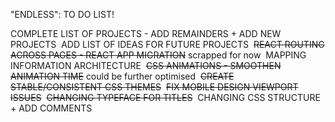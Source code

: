 "ENDLESS": TO DO LIST!

COMPLETE LIST OF PROJECTS - ADD REMAINDERS + ADD NEW PROJECTS&nbsp;
ADD LIST OF IDEAS FOR FUTURE PROJECTS&nbsp;
~~REACT ROUTING ACROSS PAGES - REACT APP MIGRATION~~ scrapped for now&nbsp;
MAPPING INFORMATION ARCHITECTURE&nbsp;
~~CSS ANIMATIONS - SMOOTHEN ANIMATION TIME~~ could be further optimised&nbsp;
~~CREATE STABLE/CONSISTENT CSS THEMES~~&nbsp;
~~FIX MOBILE DESIGN VIEWPORT ISSUES~~&nbsp;
~~CHANGING TYPEFACE FOR TITLES~~&nbsp;
CHANGING CSS STRUCTURE + ADD COMMENTS&nbsp;

